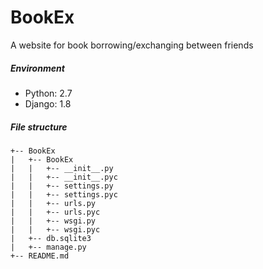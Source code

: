# BookEx
A website for book borrowing/exchanging between friends

##### Environment
* Python: 2.7
* Django: 1.8

##### File structure
```
+-- BookEx
|   +-- BookEx
|   |   +-- __init__.py
|   |   +-- __init__.pyc
|   |   +-- settings.py
|   |   +-- settings.pyc
|   |   +-- urls.py
|   |   +-- urls.pyc
|   |   +-- wsgi.py
|   |   +-- wsgi.pyc
|   +-- db.sqlite3
|   +-- manage.py
+-- README.md
```
